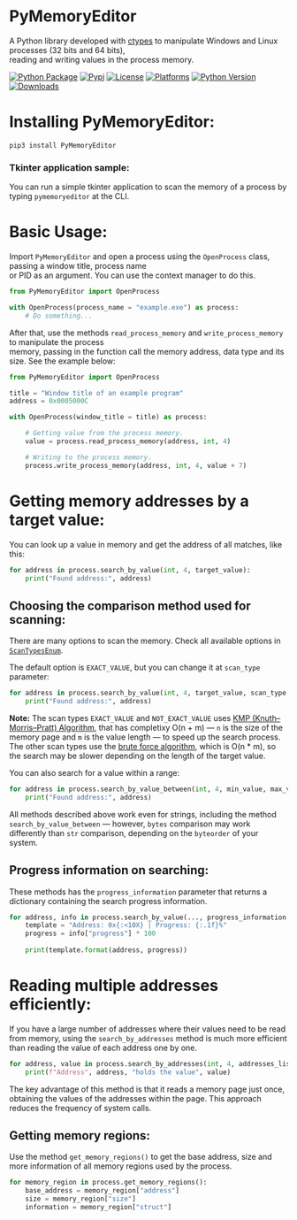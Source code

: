# PyMemoryEditor

A Python library developed with [ctypes](https://docs.python.org/3/library/ctypes.html) to manipulate Windows and Linux processes (32 bits and 64 bits), <br>
reading and writing values in the process memory.

[![Python Package](https://github.com/JeanExtreme002/PyMemoryEditor/actions/workflows/python-package.yml/badge.svg)](https://github.com/JeanExtreme002/PyMemoryEditor/actions/workflows/python-package.yml)
[![Pypi](https://img.shields.io/pypi/v/PyMemoryEditor)](https://pypi.org/project/PyMemoryEditor/)
[![License](https://img.shields.io/pypi/l/PyMemoryEditor)](https://pypi.org/project/PyMemoryEditor/)
[![Platforms](https://img.shields.io/badge/platforms-Windows%20%7C%20Linux-8A2BE2)](https://pypi.org/project/PyMemoryEditor/)
[![Python Version](https://img.shields.io/badge/python-3.6%20%7C%20...%20%7C%203.11%20%7C%203.12-blue)](https://pypi.org/project/PyMemoryEditor/)
[![Downloads](https://static.pepy.tech/personalized-badge/pymemoryeditor?period=total&units=international_system&left_color=grey&right_color=orange&left_text=Downloads)](https://pypi.org/project/PyMemoryEditor/)

# Installing PyMemoryEditor:
```
pip3 install PyMemoryEditor
```

### Tkinter application sample:
You can run a simple tkinter application to scan the memory of a process by typing `pymemoryeditor` at the CLI.

# Basic Usage:
Import `PyMemoryEditor` and open a process using the `OpenProcess` class, passing a window title, process name <br>
or PID as an argument. You can use the context manager to do this.
```py
from PyMemoryEditor import OpenProcess

with OpenProcess(process_name = "example.exe") as process:
    # Do something...
```

After that, use the methods `read_process_memory` and `write_process_memory` to manipulate the process <br>
memory, passing in the function call the memory address, data type and its size. See the example below:
```py
from PyMemoryEditor import OpenProcess

title = "Window title of an example program"
address = 0x0005000C

with OpenProcess(window_title = title) as process:

    # Getting value from the process memory.
    value = process.read_process_memory(address, int, 4)

    # Writing to the process memory.
    process.write_process_memory(address, int, 4, value + 7)
```

# Getting memory addresses by a target value:
You can look up a value in memory and get the address of all matches, like this:
```py
for address in process.search_by_value(int, 4, target_value):
    print("Found address:", address)
```

## Choosing the comparison method used for scanning:
There are many options to scan the memory. Check all available options in [`ScanTypesEnum`](https://github.com/JeanExtreme002/PyMemoryEditor/blob/master/PyMemoryEditor/win32/enums/scan_types.py).

The default option is `EXACT_VALUE`, but you can change it at `scan_type` parameter:
```py
for address in process.search_by_value(int, 4, target_value, scan_type = ScanTypesEnum.BIGGER_THAN):
    print("Found address:", address)
```

**Note:** The scan types `EXACT_VALUE` and `NOT_EXACT_VALUE` uses [KMP (Knuth–Morris–Pratt) Algorithm](https://en.wikipedia.org/wiki/Knuth%E2%80%93Morris%E2%80%93Pratt_algorithm), that has completixy O(n + m) — `n` is the size of the memory page and `m` is the value length — to speed up the search process. The other scan types use the [brute force algorithm](https://en.wikipedia.org/wiki/Brute-force_search), which is O(n * m), so the search may be slower depending on the length of the target value.

You can also search for a value within a range:
```py
for address in process.search_by_value_between(int, 4, min_value, max_value, ...):
    print("Found address:", address)
```

All methods described above work even for strings, including the method `search_by_value_between` — however, `bytes` comparison may work differently than `str` comparison, depending on the `byteorder` of your system.

## Progress information on searching:
These methods has the `progress_information` parameter that returns a dictionary containing the search progress information.
```py
for address, info in process.search_by_value(..., progress_information = True):
    template = "Address: 0x{:<10X} | Progress: {:.1f}%"
    progress = info["progress"] * 100
    
    print(template.format(address, progress))
```

# Reading multiple addresses efficiently:
If you have a large number of addresses where their values need to be read from memory, using the `search_by_addresses` method is much more efficient than reading the value of each address one by one.
```py
for address, value in process.search_by_addresses(int, 4, addresses_list):
    print(f"Address", address, "holds the value", value)
```
The key advantage of this method is that it reads a memory page just once, obtaining the values of the addresses within the page. This approach reduces the frequency of system calls.

## Getting memory regions:
Use the method `get_memory_regions()` to get the base address, size and more information of all memory regions used by the process.

```py
for memory_region in process.get_memory_regions():
    base_address = memory_region["address"]
    size = memory_region["size"]
    information = memory_region["struct"]
```
